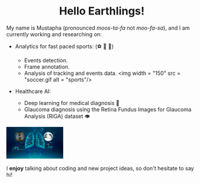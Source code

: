 <h1 align = "center">Hello Earthlings!</h1>

My name is Mustapha (pronounced *moos-ta-fa* not *moo-fa-sa*), and I am currently working and researching on:

- Analytics for fast paced sports: (:soccer: :basketball: :ice_hockey:)
  - Events detection.
  - Frame annotation.
  - Analysis of tracking and events data.
<img width = "150" src = "soccer.gif alt = "sports"/>
  
- Healthcare AI: 
  - Deep learning for medical diagnosis :hospital:
  - Glaucoma diagnosis using the Retina Fundus Images for Glaucoma Analysis (RIGA) dataset :eye:
<img width = "150" src = "lungs.gif" alt = "diagnosis"/>

I **enjoy** talking about coding and new project ideas, so don't hesitate to say hi!



